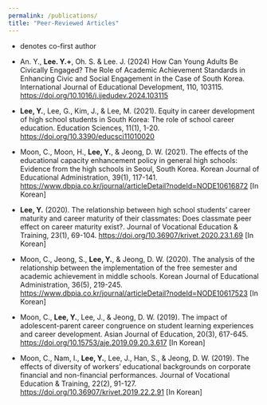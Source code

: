 ```yaml
---
permalink: /publications/
title: "Peer-Reviewed Articles"
---
```

+ denotes co-first author

- An. Y., **Lee. Y.+**, Oh. S. & Lee. J. (2024) How Can Young Adults Be Civically Engaged? The Role of Academic Achievement Standards in Enhancing Civic and Social Engagement in the Case of South Korea. International Journal of Educational Development, 110, 103115. https://doi.org/10.1016/j.ijedudev.2024.103115

- **Lee, Y.**, Lee, G., Kim, J., & Lee, M. (2021). Equity in career development of high school students in South Korea: The role of school career education. Education Sciences, 11(1), 1-20. https://doi.org/10.3390/educsci11010020

- Moon, C., Moon, H., **Lee, Y.**, & Jeong, D. W. (2021). The effects of the educational capacity enhancement policy in general high schools: Evidence from the high schools in Seoul, South Korea. Korean Journal of Educational Administration, 39(1), 117-141. https://www.dbpia.co.kr/journal/articleDetail?nodeId=NODE10616872  [In Korean]

- **Lee, Y.** (2020). The relationship between high school students’ career maturity and career maturity of their classmates: Does classmate peer effect on career maturity exist?. Journal of Vocational Education & Training, 23(1), 69-104. https://doi.org/10.36907/krivet.2020.23.1.69  [In Korean]

- Moon, C., Jeong, S., **Lee, Y.**, & Jeong, D. W. (2020). The analysis of the relationship between the implementation of the free semester and academic achievement in middle schools. Korean Journal of Educational Administration, 36(5), 219-245. https://www.dbpia.co.kr/journal/articleDetail?nodeId=NODE10617523  [In Korean]

- Moon, C., **Lee, Y.**, Lee, J., & Jeong, D. W. (2019). The impact of adolescent-parent career congruence on student learning experiences and career development. Asian Journal of Education, 20(3), 617-645. https://doi.org/10.15753/aje.2019.09.20.3.617  [In Korean]

- Moon, C., Nam, I., **Lee, Y.**, Lee, J., Han, S., & Jeong, D. W. (2019). The effects of diversity of workers’ educational backgrounds on corporate financial and non-financial performances. Journal of Vocational Education & Training, 22(2), 91-127. https://doi.org/10.36907/krivet.2019.22.2.91  [In Korean]
